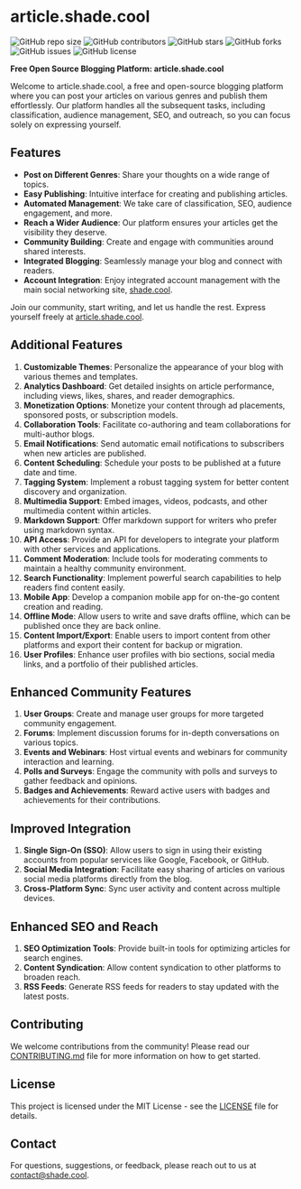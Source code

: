 # article.shade.cool

![GitHub repo size](https://img.shields.io/github/repo-size/SH20RAJ/article)
![GitHub contributors](https://img.shields.io/github/contributors/SH20RAJ/article)
![GitHub stars](https://img.shields.io/github/stars/SH20RAJ/article?style=social)
![GitHub forks](https://img.shields.io/github/forks/SH20RAJ/article?style=social)
![GitHub issues](https://img.shields.io/github/issues/SH20RAJ/article)
![GitHub license](https://img.shields.io/github/license/SH20RAJ/article)

**Free Open Source Blogging Platform: article.shade.cool**

Welcome to article.shade.cool, a free and open-source blogging platform where you can post your articles on various genres and publish them effortlessly. Our platform handles all the subsequent tasks, including classification, audience management, SEO, and outreach, so you can focus solely on expressing yourself.

## Features

- **Post on Different Genres**: Share your thoughts on a wide range of topics.
- **Easy Publishing**: Intuitive interface for creating and publishing articles.
- **Automated Management**: We take care of classification, SEO, audience engagement, and more.
- **Reach a Wider Audience**: Our platform ensures your articles get the visibility they deserve.
- **Community Building**: Create and engage with communities around shared interests.
- **Integrated Blogging**: Seamlessly manage your blog and connect with readers.
- **Account Integration**: Enjoy integrated account management with the main social networking site, [shade.cool](https://shade.cool).

Join our community, start writing, and let us handle the rest. Express yourself freely at [article.shade.cool](https://article.shade.cool).

## Additional Features

1. **Customizable Themes**: Personalize the appearance of your blog with various themes and templates.
2. **Analytics Dashboard**: Get detailed insights on article performance, including views, likes, shares, and reader demographics.
3. **Monetization Options**: Monetize your content through ad placements, sponsored posts, or subscription models.
4. **Collaboration Tools**: Facilitate co-authoring and team collaborations for multi-author blogs.
5. **Email Notifications**: Send automatic email notifications to subscribers when new articles are published.
6. **Content Scheduling**: Schedule your posts to be published at a future date and time.
7. **Tagging System**: Implement a robust tagging system for better content discovery and organization.
8. **Multimedia Support**: Embed images, videos, podcasts, and other multimedia content within articles.
9. **Markdown Support**: Offer markdown support for writers who prefer using markdown syntax.
10. **API Access**: Provide an API for developers to integrate your platform with other services and applications.
11. **Comment Moderation**: Include tools for moderating comments to maintain a healthy community environment.
12. **Search Functionality**: Implement powerful search capabilities to help readers find content easily.
13. **Mobile App**: Develop a companion mobile app for on-the-go content creation and reading.
14. **Offline Mode**: Allow users to write and save drafts offline, which can be published once they are back online.
15. **Content Import/Export**: Enable users to import content from other platforms and export their content for backup or migration.
16. **User Profiles**: Enhance user profiles with bio sections, social media links, and a portfolio of their published articles.

## Enhanced Community Features

1. **User Groups**: Create and manage user groups for more targeted community engagement.
2. **Forums**: Implement discussion forums for in-depth conversations on various topics.
3. **Events and Webinars**: Host virtual events and webinars for community interaction and learning.
4. **Polls and Surveys**: Engage the community with polls and surveys to gather feedback and opinions.
5. **Badges and Achievements**: Reward active users with badges and achievements for their contributions.

## Improved Integration

1. **Single Sign-On (SSO)**: Allow users to sign in using their existing accounts from popular services like Google, Facebook, or GitHub.
2. **Social Media Integration**: Facilitate easy sharing of articles on various social media platforms directly from the blog.
3. **Cross-Platform Sync**: Sync user activity and content across multiple devices.

## Enhanced SEO and Reach

1. **SEO Optimization Tools**: Provide built-in tools for optimizing articles for search engines.
2. **Content Syndication**: Allow content syndication to other platforms to broaden reach.
3. **RSS Feeds**: Generate RSS feeds for readers to stay updated with the latest posts.

## Contributing

We welcome contributions from the community! Please read our [CONTRIBUTING.md](CONTRIBUTING.md) file for more information on how to get started.

## License

This project is licensed under the MIT License - see the [LICENSE](LICENSE) file for details.

## Contact

For questions, suggestions, or feedback, please reach out to us at [contact@shade.cool](mailto:contact@shade.cool).
